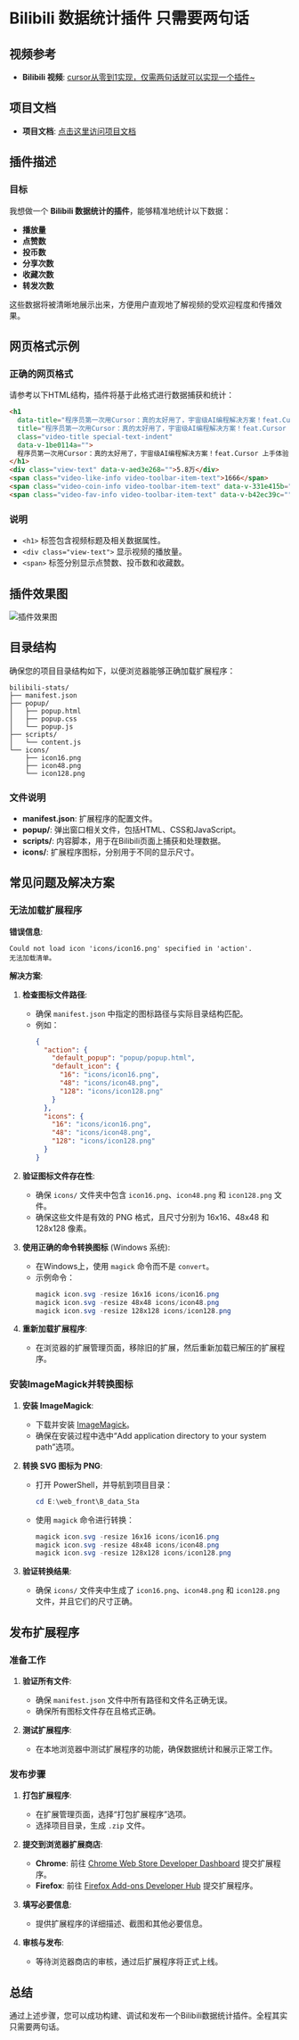 

# Bilibili 数据统计插件  只需要两句话

## 视频参考

- **Bilibili 视频**: [cursor从零到1实现，仅需两句话就可以实现一个插件~](https://www.bilibili.com/video/BV1yYq3Y6Emb/?share_source=copy_web&vd_source=fed0463c5e2f2a5d15192f02da148180)

## 项目文档

- **项目文档**: [点击这里访问项目文档](https://vwpecqie443.feishu.cn/wiki/DL2SwwlFwixkgnk7N7Mc3TiBnNg?from=from_copylink)

## 插件描述

### 目标

我想做一个 **Bilibili 数据统计的插件**，能够精准地统计以下数据：

- **播放量**
- **点赞数**
- **投币数**
- **分享次数**
- **收藏次数**
- **转发次数**

这些数据将被清晰地展示出来，方便用户直观地了解视频的受欢迎程度和传播效果。

## 网页格式示例

### 正确的网页格式

请参考以下HTML结构，插件将基于此格式进行数据捕获和统计：

```html
<h1 
  data-title="程序员第一次用Cursor：真的太好用了，宇宙级AI编程解决方案！feat.Cursor 上手体验" 
  title="程序员第一次用Cursor：真的太好用了，宇宙级AI编程解决方案！feat.Cursor 上手体验" 
  class="video-title special-text-indent" 
  data-v-1be0114a="">
  程序员第一次用Cursor：真的太好用了，宇宙级AI编程解决方案！feat.Cursor 上手体验
</h1>
<div class="view-text" data-v-aed3e268="">5.8万</div>
<span class="video-like-info video-toolbar-item-text">1666</span>
<span class="video-coin-info video-toolbar-item-text" data-v-331e415b="">648</span>
<span class="video-fav-info video-toolbar-item-text" data-v-b42ec39c="">3622</span>
```

### 说明

- `<h1>` 标签包含视频标题及相关数据属性。
- `<div class="view-text">` 显示视频的播放量。
- `<span>` 标签分别显示点赞数、投币数和收藏数。

## 插件效果图

![插件效果图](https://github.com/user-attachments/assets/7d87681e-6fec-4fd2-ac59-6b9bfdd21249)

## 目录结构

确保您的项目目录结构如下，以便浏览器能够正确加载扩展程序：

```
bilibili-stats/
├── manifest.json
├── popup/
│   ├── popup.html
│   ├── popup.css
│   └── popup.js
├── scripts/
│   └── content.js
└── icons/
    ├── icon16.png
    ├── icon48.png
    └── icon128.png 
```

### 文件说明

- **manifest.json**: 扩展程序的配置文件。
- **popup/**: 弹出窗口相关文件，包括HTML、CSS和JavaScript。
- **scripts/**: 内容脚本，用于在Bilibili页面上捕获和处理数据。
- **icons/**: 扩展程序图标，分别用于不同的显示尺寸。

## 常见问题及解决方案

### 无法加载扩展程序

**错误信息**:
```
Could not load icon 'icons/icon16.png' specified in 'action'.
无法加载清单。
```

**解决方案**:

1. **检查图标文件路径**:
   - 确保 `manifest.json` 中指定的图标路径与实际目录结构匹配。
   - 例如：
     ```json
     {
       "action": {
         "default_popup": "popup/popup.html",
         "default_icon": {
           "16": "icons/icon16.png",
           "48": "icons/icon48.png",
           "128": "icons/icon128.png"
         }
       },
       "icons": {
         "16": "icons/icon16.png",
         "48": "icons/icon48.png",
         "128": "icons/icon128.png"
       }
     }
     ```

2. **验证图标文件存在性**:
   - 确保 `icons/` 文件夹中包含 `icon16.png`、`icon48.png` 和 `icon128.png` 文件。
   - 确保这些文件是有效的 PNG 格式，且尺寸分别为 16x16、48x48 和 128x128 像素。

3. **使用正确的命令转换图标** (Windows 系统):
   - 在Windows上，使用 `magick` 命令而不是 `convert`。
   - 示例命令：
     ```powershell
     magick icon.svg -resize 16x16 icons/icon16.png
     magick icon.svg -resize 48x48 icons/icon48.png
     magick icon.svg -resize 128x128 icons/icon128.png
     ```

4. **重新加载扩展程序**:
   - 在浏览器的扩展管理页面，移除旧的扩展，然后重新加载已解压的扩展程序。

### 安装ImageMagick并转换图标

1. **安装 ImageMagick**:
   - 下载并安装 [ImageMagick](https://imagemagick.org/script/download.php#windows)。
   - 确保在安装过程中选中“Add application directory to your system path”选项。

2. **转换 SVG 图标为 PNG**:
   - 打开 PowerShell，并导航到项目目录：
     ```powershell
     cd E:\web_front\B_data_Sta
     ```
   - 使用 `magick` 命令进行转换：
     ```powershell
     magick icon.svg -resize 16x16 icons/icon16.png
     magick icon.svg -resize 48x48 icons/icon48.png
     magick icon.svg -resize 128x128 icons/icon128.png
     ```

3. **验证转换结果**:
   - 确保 `icons/` 文件夹中生成了 `icon16.png`、`icon48.png` 和 `icon128.png` 文件，并且它们的尺寸正确。

## 发布扩展程序

### 准备工作

1. **验证所有文件**:
   - 确保 `manifest.json` 文件中所有路径和文件名正确无误。
   - 确保所有图标文件存在且格式正确。

2. **测试扩展程序**:
   - 在本地浏览器中测试扩展程序的功能，确保数据统计和展示正常工作。

### 发布步骤

1. **打包扩展程序**:
   - 在扩展管理页面，选择“打包扩展程序”选项。
   - 选择项目目录，生成 `.zip` 文件。

2. **提交到浏览器扩展商店**:
   - **Chrome**: 前往 [Chrome Web Store Developer Dashboard](https://chrome.google.com/webstore/developer/dashboard) 提交扩展程序。
   - **Firefox**: 前往 [Firefox Add-ons Developer Hub](https://addons.mozilla.org/en-US/developers/) 提交扩展程序。

3. **填写必要信息**:
   - 提供扩展程序的详细描述、截图和其他必要信息。

4. **审核与发布**:
   - 等待浏览器商店的审核，通过后扩展程序将正式上线。

## 总结

通过上述步骤，您可以成功构建、调试和发布一个Bilibili数据统计插件。全程其实只需要两句话。

